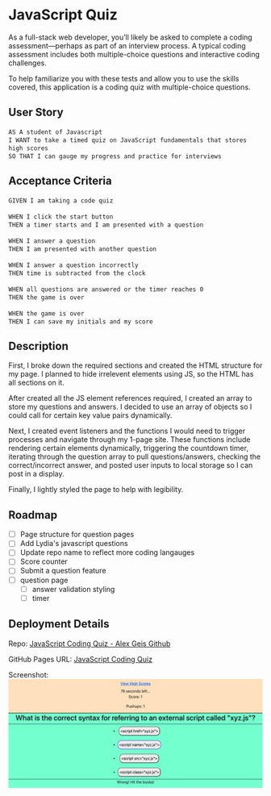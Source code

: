 # JavaScript Quiz

As a full-stack web developer, you’ll likely be asked to complete a coding assessment&mdash;perhaps as part of an interview process. A typical coding assessment includes both multiple-choice questions and interactive coding challenges.

To help familiarize you with these tests and allow you to use the skills covered, this application is a coding quiz with multiple-choice questions.

## User Story

```
AS A student of Javascript
I WANT to take a timed quiz on JavaScript fundamentals that stores high scores
SO THAT I can gauge my progress and practice for interviews
```

## Acceptance Criteria

```
GIVEN I am taking a code quiz

WHEN I click the start button
THEN a timer starts and I am presented with a question

WHEN I answer a question
THEN I am presented with another question

WHEN I answer a question incorrectly
THEN time is subtracted from the clock

WHEN all questions are answered or the timer reaches 0
THEN the game is over

WHEN the game is over
THEN I can save my initials and my score
```

## Description

First, I broke down the required sections and created the HTML structure for my page. I planned to hide irrelevent elements using JS, so the HTML has all sections on it.

After created all the JS element references required, I created an array to store my questions and answers. I decided to use an array of objects so I could call for certain key value pairs dynamically.

Next, I created event listeners and the functions I would need to trigger processes and navigate through my 1-page site. These functions include rendering certain elements dynamically, triggering the countdown timer, iterating through the question array to pull questions/answers, checking the correct/incorrect answer, and posted user inputs to local storage so I can post in a display.

Finally, I lightly styled the page to help with legibility.

## Roadmap

- [ ] Page structure for question pages
- [ ] Add Lydia's javascript questions
- [ ] Update repo name to reflect more coding langauges
- [ ] Score counter
- [ ] Submit a question feature
- [ ] question page
  - [ ] answer validation styling
  - [ ] timer

## Deployment Details

Repo: [JavaScript Coding Quiz - Alex Geis Github](https://github.com/alexgeis/JavaScript-Quiz-Homework)

GitHub Pages URL: [JavaScript Coding Quiz](https://alexgeis.github.io/JavaScript-Quiz-Homework/)

Screenshot: ![JavaScript Coding Quiz - question page example](./Assets/quiz-screenshot.png)
